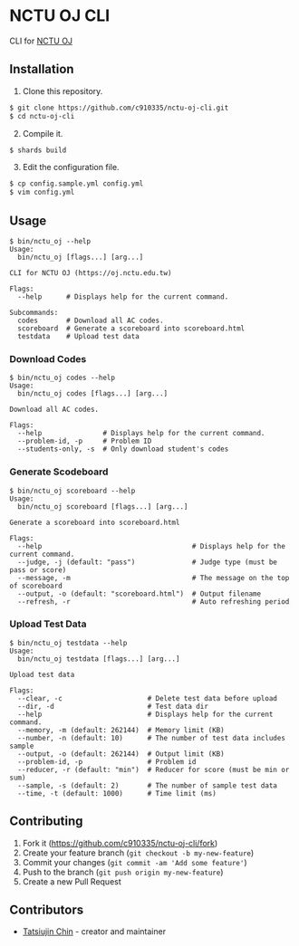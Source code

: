 # NCTU OJ CLI

CLI for [NCTU OJ](https://oj.nctu.edu.tw)

## Installation

1. Clone this repository.

```sh
$ git clone https://github.com/c910335/nctu-oj-cli.git
$ cd nctu-oj-cli
```

2. Compile it.

```sh
$ shards build
```

3. Edit the configuration file.

```sh
$ cp config.sample.yml config.yml
$ vim config.yml
```

## Usage

```
$ bin/nctu_oj --help
Usage:
  bin/nctu_oj [flags...] [arg...]

CLI for NCTU OJ (https://oj.nctu.edu.tw)

Flags:
  --help      # Displays help for the current command.

Subcommands:
  codes       # Download all AC codes.
  scoreboard  # Generate a scoreboard into scoreboard.html
  testdata    # Upload test data
```

### Download Codes

```
$ bin/nctu_oj codes --help
Usage:
  bin/nctu_oj codes [flags...] [arg...]

Download all AC codes.

Flags:
  --help               # Displays help for the current command.
  --problem-id, -p     # Problem ID
  --students-only, -s  # Only download student's codes
```

### Generate Scodeboard

```
$ bin/nctu_oj scoreboard --help
Usage:
  bin/nctu_oj scoreboard [flags...] [arg...]

Generate a scoreboard into scoreboard.html

Flags:
  --help                                     # Displays help for the current command.
  --judge, -j (default: "pass")              # Judge type (must be pass or score)
  --message, -m                              # The message on the top of scoreboard
  --output, -o (default: "scoreboard.html")  # Output filename
  --refresh, -r                              # Auto refreshing period
```

### Upload Test Data

```
$ bin/nctu_oj testdata --help
Usage:
  bin/nctu_oj testdata [flags...] [arg...]

Upload test data

Flags:
  --clear, -c                     # Delete test data before upload
  --dir, -d                       # Test data dir
  --help                          # Displays help for the current command.
  --memory, -m (default: 262144)  # Memory limit (KB)
  --number, -n (default: 10)      # The number of test data includes sample
  --output, -o (default: 262144)  # Output limit (KB)
  --problem-id, -p                # Problem id
  --reducer, -r (default: "min")  # Reducer for score (must be min or sum)
  --sample, -s (default: 2)       # The number of sample test data
  --time, -t (default: 1000)      # Time limit (ms)
```

## Contributing

1. Fork it (<https://github.com/c910335/nctu-oj-cli/fork>)
2. Create your feature branch (`git checkout -b my-new-feature`)
3. Commit your changes (`git commit -am 'Add some feature'`)
4. Push to the branch (`git push origin my-new-feature`)
5. Create a new Pull Request

## Contributors

- [Tatsiujin Chin](https://github.com/c910335) - creator and maintainer
